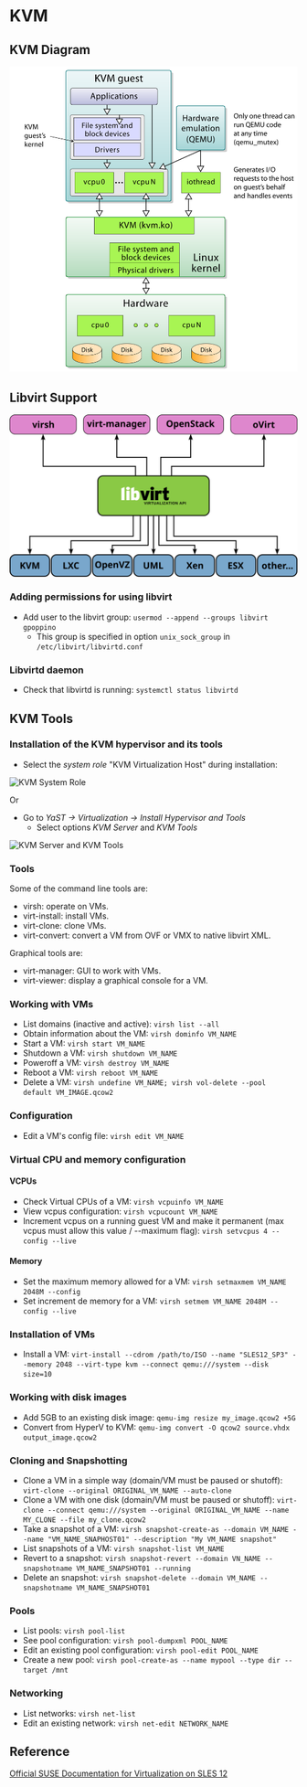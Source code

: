 # KVM

## KVM Diagram

![KVM](Kernel-based_Virtual_Machine.svg)

## Libvirt Support

![Libvirt](libvirt_support.svg)

### Adding permissions for using libvirt

- Add user to the libvirt group: `usermod --append --groups libvirt gpoppino`
  - This group is specified in option `unix_sock_group` in `/etc/libvirt/libvirtd.conf`

### Libvirtd daemon

- Check that libvirtd is running: `systemctl status libvirtd`

## KVM Tools

### Installation of the KVM hypervisor and its tools

- Select the _system role_ "KVM Virtualization Host" during installation:

![KVM System Role](https://www.suse.com/documentation/sles-12/book_sle_deployment/graphics/install_system_role.png)

Or

- Go to _YaST -> Virtualization -> Install Hypervisor and Tools_
  - Select options _KVM Server_ and _KVM Tools_

![KVM Server and KVM Tools](https://www.suse.com/documentation/sles-12/singlehtml/book_virt/images/yast2_hypervisors.png)

### Tools

Some of the command line tools are:

- virsh: operate on VMs.
- virt-install: install VMs.
- virt-clone: clone VMs.
- virt-convert: convert a VM from OVF or VMX to native libvirt XML.

Graphical tools are:

- virt-manager: GUI to work with VMs.
- virt-viewer: display a graphical console for a VM.

### Working with VMs

- List domains (inactive and active): `virsh list --all`
- Obtain information about the VM: `virsh dominfo VM_NAME`
- Start a VM: `virsh start VM_NAME`
- Shutdown a VM: `virsh shutdown VM_NAME`
- Poweroff a VM: `virsh destroy VM_NAME`
- Reboot a VM: `virsh reboot VM_NAME`
- Delete a VM: `virsh undefine VM_NAME; virsh vol-delete --pool default VM_IMAGE.qcow2`

### Configuration

- Edit a VM's config file: `virsh edit VM_NAME`

### Virtual CPU and memory configuration

#### VCPUs

- Check Virtual CPUs of a VM: `virsh vcpuinfo VM_NAME`
- View vcpus configuration: `virsh vcpucount VM_NAME`
- Increment vcpus on a running guest VM and make it permanent (max vcpus must allow this value / --maximum flag): `virsh setvcpus 4 --config --live`

#### Memory

- Set the maximum memory allowed for a VM: `virsh setmaxmem VM_NAME 2048M --config`
- Set increment de memory for a VM: `virsh setmem VM_NAME 2048M --config --live`

### Installation of VMs

- Install a VM: `virt-install --cdrom /path/to/ISO --name "SLES12_SP3" --memory 2048 --virt-type kvm --connect qemu:///system --disk size=10`

### Working with disk images

- Add 5GB to an existing disk image: `qemu-img resize my_image.qcow2 +5G`
- Convert from HyperV to KVM: `qemu-img convert -O qcow2 source.vhdx output_image.qcow2`

### Cloning and Snapshotting

- Clone a VM in a simple way (domain/VM must be paused or shutoff): `virt-clone --original ORIGINAL_VM_NAME --auto-clone`
- Clone a VM with one disk (domain/VM must be paused or shutoff): `virt-clone --connect qemu:///system --original ORIGINAL_VM_NAME --name MY_CLONE --file my_clone.qcow2`
- Take a snapshot of a VM: `virsh snapshot-create-as --domain VM_NAME --name "VM_NAME_SNAPHOST01" --description "My VM_NAME snapshot"`
- List snapshots of a VM: `virsh snapshot-list VM_NAME`
- Revert to a snapshot: `virsh snapshot-revert --domain VN_NAME --snapshotname VM_NAME_SNAPSHOT01 --running`
- Delete an snapshot: `virsh snapshot-delete --domain VM_NAME --snapshotname VM_NAME_SNAPSHOT01`

### Pools

- List pools: `virsh pool-list`
- See pool configuration: `virsh pool-dumpxml POOL_NAME`
- Edit an existing pool configuration: `virsh pool-edit POOL_NAME`
- Create a new pool: `virsh pool-create-as --name mypool --type dir --target /mnt`

### Networking

- List networks: `virsh net-list`
- Edit an existing network: `virsh net-edit NETWORK_NAME`

## Reference

[Official SUSE Documentation for Virtualization on SLES 12](https://www.suse.com/documentation/sles-12/singlehtml/book_virt/book_virt.html)